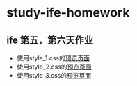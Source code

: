 # study-ife-homework

## ife 第五，第六天作业

* 使用style_1.css的[预览页面](https://p-jiangh.github.io/study-ife-homework/ife-beginner-5+6/resume_style1.html)
* 使用style_2.css的[预览页面](https://p-jiangh.github.io/study-ife-homework/ife-beginner-5+6/resume_style2.html)
* 使用style_3.css的[预览页面](https://p-jiangh.github.io/study-ife-homework/ife-beginner-5+6/resume_style3.html)
